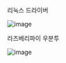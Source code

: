 리눅스 드라이버

![image](https://github.com/tina908/LinuxBSP/assets/68736697/a096c230-a6c2-4543-8bb9-16bb36c750d0)

라즈베리파이
우분투

![image](https://github.com/tina908/LinuxBSP/assets/68736697/e5806b41-087f-4009-8b38-f4b040363209)
